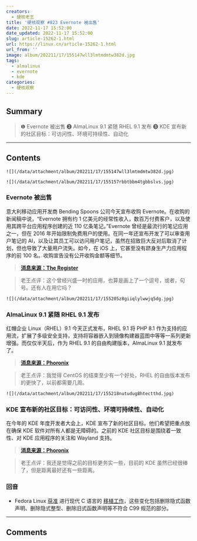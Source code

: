 ```yaml
---
creators:
  - 硬核老王
title: '硬核观察 #823 Evernote 被出售'
date: 2022-11-17 15:52:00
date_updated: 2022-11-17 15:52:00
slug: article-15262-1.html
url: https://linux.cn/article-15262-1.html
url_from: ''
image: album/202211/17/155147wll3lmtmdmtw382d.jpg
tags:
  - almalinux
  - evernote
  - kde
categories:
  - 硬核观察
---
```


## Summary

> ❶ Evernote 被出售 ❷ AlmaLinux 9.1 紧随 RHEL 9.1 发布 ❸ KDE 宣布新的社区目标：可访问性、环境可持续性、自动化

***

<!-- more -->

## Contents

`![](/data/attachment/album/202211/17/155147wll3lmtmdmtw382d.jpg)`

`![](/data/attachment/album/202211/17/155157rbbtbbm4tgbbslvs.jpg)`

### Evernote 被出售

意大利移动应用开发商 Bending Spoons 公司今天宣布收购 Evernote。在收购的新闻稿中说，“Evernote 拥有约 1 亿美元的经常性收入，数百万付费客户，以及使用其跨平台应用程序创建的近 110 亿条笔记。”Evernote 曾经是最流行的笔记应用之一，但在 2016 年开始限制免费用户的使用。在同一年还宣布开发了可以审查用户笔记的 AI，以及让其员工可以访问用户笔记，虽然在招致巨大反对后取消了计划，但也导致了大量用户流失。如今，在 iOS 上，它甚至没有跻身生产力应用程序的前 100 名。收购宣告没有公开收购金额等细节。

> 
> **[消息来源：The Register](https://www.theregister.com/2022/11/17/evernotes_fall_from_grace_ends/)**
> 
> 
> 

> 
> 老王点评：这个曾经兴盛一时的应用，也算是画上了一个逗号，或者，句号。还有人在用它吗？
> 
> 
> 

`![](/data/attachment/album/202211/17/155205z8giiqlylwwjq5dg.jpg)`

### AlmaLinux 9.1 紧随 RHEL 9.1 发布

红帽企业 Linux（RHEL）9.1 今天正式发布，RHEL 9.1 将 PHP 8.1 作为支持的应用流，扩展了多级安全支持，支持将容器嵌入到镜像构建器蓝图中等等一系列更新增强。而仅仅半天后，作为 RHEL 9.1 的自由构建版本，AlmaLinux 9.1 就发布了。

> 
> **[消息来源：Phoronix](https://www.phoronix.com/news/Red-Hat-Enterprise-Linux-9.1)**
> 
> 
> 

> 
> 老王点评：我觉得 CentOS 的结束至少有一个好处，RHEL 的自由版本发布的更快了，以前都需要几周。
> 
> 
> 

`![](/data/attachment/album/202211/17/155218nutudug8htectthd.jpg)`

### KDE 宣布新的社区目标：可访问性、环境可持续性、自动化

在今年的 KDE 年度开发者大会上，KDE 宣布了新的社区目标。他们希望把重点放在确保 KDE 软件对所有人都是无障碍的。之前的 KDE 社区目标是围绕着一致性、对 KDE 应用程序的关注和 Wayland 支持。

> 
> **[消息来源：Phoronix](https://www.phoronix.com/news/KDE-Community-Goals-2022)**
> 
> 
> 

> 
> 老王点评：我还是觉得之前的目标更务实一些，目前的 KDE 虽然已经很棒了，但是距离最好还有一些距离。
> 
> 
> 

### 回音

* Fedora Linux [获准](https://www.phoronix.com/news/Fedora-Modern-C-Approved) 进行现代 C 语言的 [移植工作](https://linux.cn/article-15184-1.html)，这些变化包括删除隐式函数声明、删除隐式整型、删除旧式函数声明等不符合 C99 规范的部分。

***

## Comments

